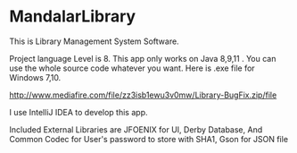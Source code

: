 # MandalarLibrary
This is Library Management System Software.

Project language Level is 8.
This app only works on Java 8,9,11 . You can use the whole source code whatever you want.
Here is .exe file for Windows 7,10.

http://www.mediafire.com/file/zz3isb1ewu3v0mw/Library-BugFix.zip/file

I use IntelliJ IDEA to develop this app.


Included External Libraries are
JFOENIX for UI,
Derby Database,
And Common Codec for User's password to store with SHA1,
Gson for JSON file
